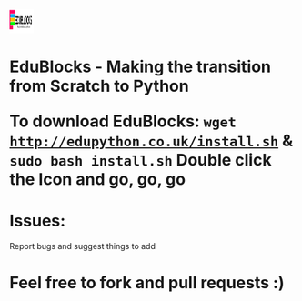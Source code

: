 <img src="githubrepobanner.png" alt="Oh Drat! You browser has failed to load the image :)" height="42" width="42"> 

<h1>EduBlocks - Making the transition from Scratch to Python</img>

<p1>To download EduBlocks:</p1>
<code>wget http://edupython.co.uk/install.sh</code>
<p1>&</p1>
<code>sudo bash install.sh</code>
<p1>Double click the Icon and go, go, go</p1>

<h1>Issues:</h1>

<p1>Report bugs and suggest things to add</p1>

<h1>Feel free to fork and pull requests :)</h1>
